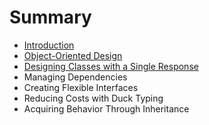 # Summary

* [Introduction](README.md)
* [Object-Oriented Design](chapter1.md)
* [Designing Classes with a Single Response](designing_classes_with_a_single_response.md)
* Managing Dependencies
* Creating Flexible Interfaces
* Reducing Costs with Duck Typing
* Acquiring Behavior Through Inheritance

